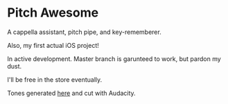# Pitch Awesome

A cappella assistant, pitch pipe, and key-rememberer. 

Also, my first actual iOS project! 

In active development. Master branch is garunteed to work, but pardon my dust. 

I'll be free in the store eventually. 

Tones generated [here](http://onlinetonegenerator.com/) and cut with Audacity. 
